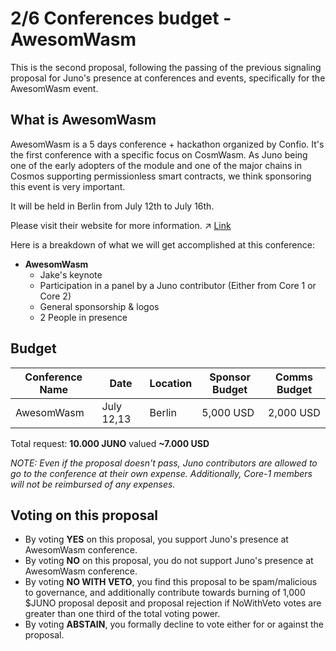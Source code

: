 # 2/6 Conferences budget - AwesomWasm

This is the second proposal, following the passing of the previous signaling proposal for Juno's presence at conferences and events, specifically for the AwesomWasm event.

## What is AwesomWasm
AwesomWasm is a 5 days conference + hackathon organized by Confio. It's the first conference with a specific focus on CosmWasm. As Juno being one of the early adopters of the module and one of the major chains in Cosmos supporting permissionless smart contracts, we think sponsoring this event is very important.

It will be held in Berlin from July 12th to July 16th.

Please visit their website for more information. ↗ [Link](https://www.awesomwasm.com/)

Here is a breakdown of what we will get accomplished at this conference:

- **AwesomWasm**
    - Jake's keynote
    - Participation in a panel by a Juno contributor (Either from Core 1 or Core 2)
    - General sponsorship & logos
    - 2 People in presence

## Budget

| Conference Name | Date | Location | Sponsor Budget | Comms Budget |
| -------- | -------- | -------- | -------- | -------- |
| AwesomWasm | July 12,13 | Berlin | 5,000 USD | 2,000 USD |

Total request: **10.000 JUNO** valued **~7.000 USD**

*NOTE: Even if the proposal doesn't pass, Juno contributors are allowed to go to the conference at their own expense. Additionally, Core-1 members will not be reimbursed of any expenses.*

## Voting on this proposal
* By voting **YES** on this proposal, you support Juno's presence at AwesomWasm conference.
* By voting **NO** on this proposal, you do not support Juno's presence at AwesomWasm conference.
* By voting **NO WITH VETO**, you find this proposal to be spam/malicious to governance, and additionally contribute towards burning of 1,000 $JUNO proposal deposit and proposal rejection if NoWithVeto votes are greater than one third of the total voting power.
* By voting **ABSTAIN**, you formally decline to vote either for or against the proposal.